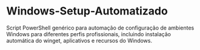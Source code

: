 # Windows-Setup-Automatizado
Script PowerShell genérico para automação de configuração de ambientes Windows para diferentes perfis profissionais, incluindo instalação automática do winget, aplicativos e recursos do Windows.
